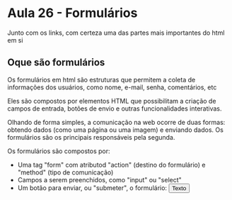 # Aula 26 - Formulários
Junto com os links, com certeza uma das partes mais importantes do html em si

## Oque são formulários
Os formulários em html são estruturas que permitem a coleta de informações dos usuários, como nome, e-mail, senha, 
comentários, etc

Eles são compostos por elementos HTML que possibilitam a criação de campos de entrada, botões de envio e outras 
funcionalidades interativas.

Olhando de forma simples, a comunicação na web ocorre de duas formas: obtendo dados (como uma página ou uma imagem) 
e enviando dados. Os formulários são os principais responsáveis pela segunda.

Os formulários são compostos por:

- Uma tag "form" com atributod "action" (destino do formulário) e "method" (tipo de comunicação)
- Campos a serem preenchidos, como "input" ou "select"
- Um botão para enviar, ou "submeter", o formulário: **<button type="submit">Texto</button>** 